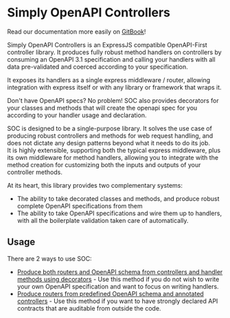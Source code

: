 # Simply OpenAPI Controllers

Read our documentation more easily on [GitBook](https://simply-openapi.gitbook.io/simply-openapi/readme/controllers)!

Simply OpenAPI Controllers is an ExpressJS compatible OpenAPI-First controller library. It produces fully robust method handlers on controllers by consuming an OpenAPI 3.1 specification and calling your handlers with all data pre-validated and coerced according to your specification.

It exposes its handlers as a single express middleware / router, allowing integration with express itself or with any library or framework that wraps it.

Don't have OpenAPI specs? No problem! SOC also provides decorators for your classes and methods that will create the openapi spec for you according to your handler usage and declaration.

SOC is designed to be a single-purpose library. It solves the use case of producing robust controllers and methods for web request handling, and does not dictate any design patterns beyond what it needs to do its job.\
It is highly extensible, supporting both the typical express middleware, plus its own middleware for method handlers, allowing you to integrate with the method creation for customizing both the inputs and outputs of your controller methods.

At its heart, this library provides two complementary systems:

* The ability to take decorated classes and methods, and produce robust complete OpenAPI specifications from them
* The ability to take OpenAPI specifications and wire them up to handlers, with all the boilerplate validation taken care of automatically.

## Usage

There are 2 ways to use SOC:

* [Produce both routers and OpenAPI schema from controllers and handler methods using decorators](docs/tutorial-controllers-with-automatic-openapi-generation.md) - Use this method if you do not wish to write your own OpenAPI specification and want to focus on writing handlers.
* [Produce routers from predefined OpenAPI schema and annotated controllers](../../readme/controllers/tutorial-binding-to-existing-openapi-spec.md) - Use this method if you want to have strongly declared API contracts that are auditable from outside the code.

